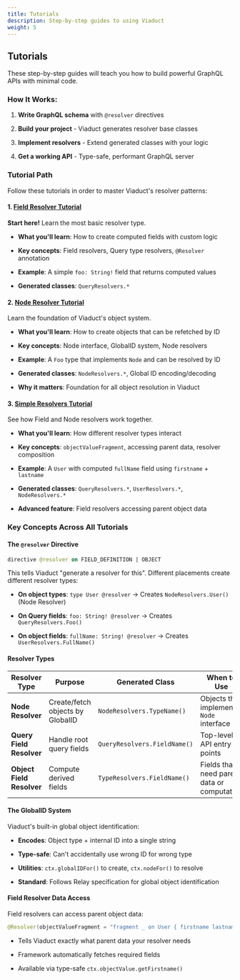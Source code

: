 ```yaml
---
title: Tutorials
description: Step-by-step guides to using Viaduct
weight: 5
---
```


## Tutorials

These step-by-step guides will teach you how to build powerful GraphQL APIs with minimal code.

### How It Works:

1. **Write GraphQL schema** with `@resolver` directives

2. **Build your project** - Viaduct generates resolver base classes

3. **Implement resolvers** - Extend generated classes with your logic

4. **Get a working API** - Type-safe, performant GraphQL server

### Tutorial Path

Follow these tutorials in order to master Viaduct's resolver patterns:

#### 1. [Field Resolver Tutorial](https://github.com/airbnb/viaduct/blob/main/tenant/runtime/src/test/kotlin/viaduct/tenant/runtime/tutorials/fieldresolver/SimpleFieldResolverFeatureAppTest.kt)

**Start here!** Learn the most basic resolver type.

- **What you'll learn**: How to create computed fields with custom logic

- **Key concepts**: Field resolvers, Query type resolvers, `@Resolver` annotation

- **Example**: A simple `foo: String!` field that returns computed values

- **Generated classes**: `QueryResolvers.*`

#### 2. [Node Resolver Tutorial](https://github.com/airbnb/viaduct/blob/main/tenant/runtime/src/test/kotlin/viaduct/tenant/runtime/tutorials/noderesolver/SimpleNodeResolverFeatureAppTest.kt)

Learn the foundation of Viaduct's object system.

- **What you'll learn**: How to create objects that can be refetched by ID

- **Key concepts**: Node interface, GlobalID system, Node resolvers

- **Example**: A `Foo` type that implements `Node` and can be resolved by ID

- **Generated classes**: `NodeResolvers.*`, Global ID encoding/decoding

- **Why it matters**: Foundation for all object resolution in Viaduct

#### 3. [Simple Resolvers Tutorial](https://github.com/airbnb/viaduct/blob/main/tenant/runtime/src/test/kotlin/viaduct/tenant/runtime/tutorials/simpleresolvers/SimpleResolversFeatureAppTest.kt)

See how Field and Node resolvers work together.

- **What you'll learn**: How different resolver types interact

- **Key concepts**: `objectValueFragment`, accessing parent data, resolver composition

- **Example**: A `User` with computed `fullName` field using `firstname` + `lastname`

- **Generated classes**: `QueryResolvers.*`, `UserResolvers.*`, `NodeResolvers.*`

- **Advanced feature**: Field resolvers accessing parent object data

### Key Concepts Across All Tutorials

#### The `@resolver` Directive

```graphql
directive @resolver on FIELD_DEFINITION | OBJECT
```

This tells Viaduct "generate a resolver for this". Different placements create different resolver types:

- **On object types**: `type User @resolver` → Creates `NodeResolvers.User()` (Node Resolver)

- **On Query fields**: `foo: String! @resolver` → Creates `QueryResolvers.Foo()`

- **On object fields**: `fullName: String! @resolver` → Creates `UserResolvers.FullName()`

#### Resolver Types

| Resolver Type             | Purpose                          | Generated Class              | When to Use                                 |
|---------------------------|----------------------------------|------------------------------|---------------------------------------------|
| **Node Resolver**         | Create/fetch objects by GlobalID | `NodeResolvers.TypeName()`   | Objects that implement `Node` interface     |
| **Query Field Resolver**  | Handle root query fields         | `QueryResolvers.FieldName()` | Top-level API entry points                  |
| **Object Field Resolver** | Compute derived fields           | `TypeResolvers.FieldName()`  | Fields that need parent data or computation |

#### The GlobalID System

Viaduct's built-in global object identification:

- **Encodes**: Object type + internal ID into a single string

- **Type-safe**: Can't accidentally use wrong ID for wrong type

- **Utilities**: `ctx.globalIDFor()` to create, `ctx.nodeFor()` to resolve

- **Standard**: Follows Relay specification for global object identification

#### Field Resolver Data Access

Field resolvers can access parent object data:

```kotlin
@Resolver(objectValueFragment = "fragment _ on User { firstname lastname }")
```

- Tells Viaduct exactly what parent data your resolver needs

- Framework automatically fetches required fields

- Available via type-safe `ctx.objectValue.getFirstname()`
